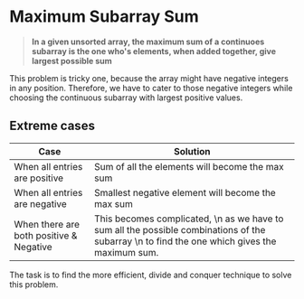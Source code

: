 # Maximum Subarray Sum

> **In a given unsorted array, the maximum sum of a continuoes subarray is the one who's elements, when added together, give largest possible sum**

This problem is tricky one, because the array might have negative integers in any position.
Therefore, we have to cater to those negative integers while choosing the continuous subarray with largest positive values.

## Extreme cases

| Case | Solution |
|------|----------|
|When all entries are positive| Sum of all the elements will become the max sum|
|When all entries are negative| Smallest negative element will become the max sum|
|When there are both positive & Negative | This becomes complicated, \n as we have to sum all the possible combinations of the subarray \n to find the one which gives the maximum sum. |  

The task is to find the more efficient, divide and conquer technique to solve this problem.


